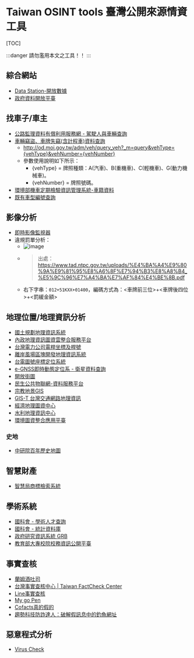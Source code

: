 # Taiwan OSINT tools 臺灣公開來源情資工具

[TOC]

:::danger
請勿濫用本文之工具！！
:::

## 綜合網站
- [Data Station-開放數據](https://www.datastation.org.tw/opendata)
- [政府資料開放平臺](https://data.gov.tw/)

## 找車子/車主
- [公路監理資料有償利用服務網 - 駕駛人與車輛查詢](https://mvdvan.mvdis.gov.tw/mvdvan/mvdvan)
- [車輛竊盜、車牌失竊(含計程車)資料查詢](https://od.moi.gov.tw/adm/veh/query_veh)
    - http://od.moi.gov.tw/adm/veh/query_veh?_m=query&vehType={vehType}&vehNumber={vehNumber}
    - 參數使用說明如下所示：
        - {vehType} = 牌照種類：A(汽車)、B(重機車)、C(輕機車)、G(動力機械車)。
        - {vehNumber} = 牌照號碼。
- [環境部機車定期檢驗資訊管理系統-車籍資料](https://mobile.moenv.gov.tw/Motor/query/Query_Check.aspx)
- [既有車型編號查詢](https://b2c.vscc.org.tw/CarTypeInformation/CarTypeInformation)

## 影像分析
- [即時影像監視器](https://tw.live/)
- 違規罰單分析：
    - ![image](https://hackmd.io/_uploads/ry6qJCXaA.png)
    - > 出處：https://www.tad.ntpc.gov.tw/uploads/%E4%BA%A4%E9%80%9A%E9%81%95%E8%A6%8F%E7%94%B3%E8%A8%B4_%E5%9C%96%E7%A4%BA%E7%AF%84%E4%BE%8B.pdf
    - 右下字串：`012+51KXX+01400`，編碼方式為：<車牌前三位>+<車牌後四位>+<罰緩金額>


## 地理位置/地理資訊分析
- [國土規劃地理資訊系統](https://nsp.tcd.gov.tw/ngis/)
- [內政地理資訊圖資雲整合服務平台](https://www.tgos.tw/tgos/NgdaMap)
- [台灣電力公司電桿坐標及桿號](https://data.gov.tw/dataset/33305)
- [離岸風場區塊開發地理資訊系統](https://pro.twtpo.org.tw/geoservergis/default.aspx)
- [台電圖號座標定位系統](https://service.taipower.com.tw/psvs1/tpcemap/#/psvs1/home)
- [e-GNSS即時動態定位系 - 衛星資料查詢
](https://egnss.nlsc.gov.tw/rinexquery.aspx)
- [開放街圖](https://www.openstreetmap.org/)
- [民生公共物聯網-資料服務平台](https://ci.taiwan.gov.tw/dsp/)
- [宗教地景GIS](https://gisrl.ascdc.sinica.edu.tw/religiontw/)
- [GIS-T 台灣交通網路地理資訊](https://gist.transportdata.tw/gist_web/)
- [經濟地理圖資中心](https://egis.moea.gov.tw/MoeaEGPortal/)
- [水利地理資訊中心](https://gic.wra.gov.tw/gis/)
- [環境圖資整合應用平臺](https://geoser.moenv.gov.tw/moenvgis/map.html)

### 史地
- [中研院百年歷史地圖](https://gis.sinica.edu.tw/tileserver/)

## 智慧財產
- [智慧局商標檢索系統](https://cloud.tipo.gov.tw/S282/OS0/OS0101.jsp)

## 學術系統
- [國科會 - 學術人才查詢](https://arspb.nstc.gov.tw/NSCWebFront/modules/talentSearch/talentSearch.do?action=initSearchList&LANG=ch)
- [國科會 - 統計資料庫](https://wsts.nstc.gov.tw/STSWeb/main/Main.aspx)
- [政府研究資訊系統 GRB](https://www.grb.gov.tw/search)
- [教育部大專校院校務資訊公開平臺](https://udb.moe.edu.tw/udata/)

## 事實查核
- [蘭姆酒吐司](https://rumtoast.com/)
- [台灣事實查核中心 | Taiwan FactCheck Center](https://tfc-taiwan.org.tw/)
- [Line事實查核](https://fact-checker.line.me/)
- [My go Pen](https://www.mygopen.com/)
- [Cofacts真的假的](https://cofacts.g0v.tw/)
- [趨勢科技防詐達人：破解假訊息中的釣魚網址](https://www.nexone.io/zh-tw/product/getdr)

## 惡意程式分析
- [Virus Check](https://viruscheck.tw/)

